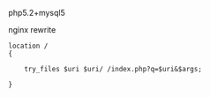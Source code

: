 php5.2+mysql5

nginx rewrite

```
location /
{

    try_files $uri $uri/ /index.php?q=$uri&$args;

}
```